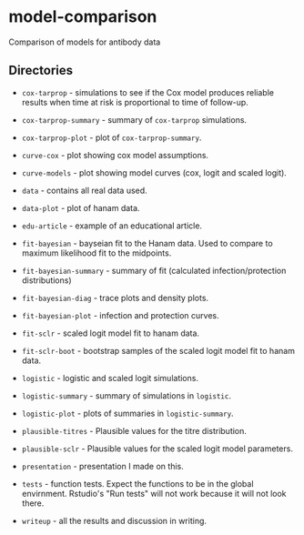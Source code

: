 # model-comparison

Comparison of models for antibody data

## Directories

* `cox-tarprop` - simulations to see if the Cox model produces reliable results when time at risk is proportional to time of follow-up.

* `cox-tarprop-summary` - summary of `cox-tarprop` simulations.

* `cox-tarprop-plot` - plot of `cox-tarprop-summary`.

* `curve-cox` - plot showing cox model assumptions.

* `curve-models` - plot showing model curves (cox, logit and scaled logit).

* `data` - contains all real data used.

* `data-plot` - plot of hanam data.

* `edu-article` - example of an educational article.

* `fit-bayesian` - bayseian fit to the Hanam data. Used to compare to maximum
likelihood fit to the midpoints.

* `fit-bayesian-summary` - summary of fit (calculated infection/protection distributions)

* `fit-bayesian-diag` - trace plots and density plots.

* `fit-bayesian-plot` - infection and protection curves.

* `fit-sclr` - scaled logit model fit to hanam data.

* `fit-sclr-boot` - bootstrap samples of the scaled logit model fit to hanam
data.

* `logistic` - logistic and scaled logit simulations.

* `logistic-summary` - summary of simulations in `logistic`.

* `logistic-plot` - plots of summaries in `logistic-summary`.

* `plausible-titres` - Plausible values for the titre distribution.

* `plausible-sclr` - Plausible values for the scaled logit model parameters.

* `presentation` - presentation I made on this.

* `tests` - function tests. Expect the functions to be in the global envirnment. Rstudio's "Run tests" will not work because it will not look there.

* `writeup` - all the results and discussion in writing.
